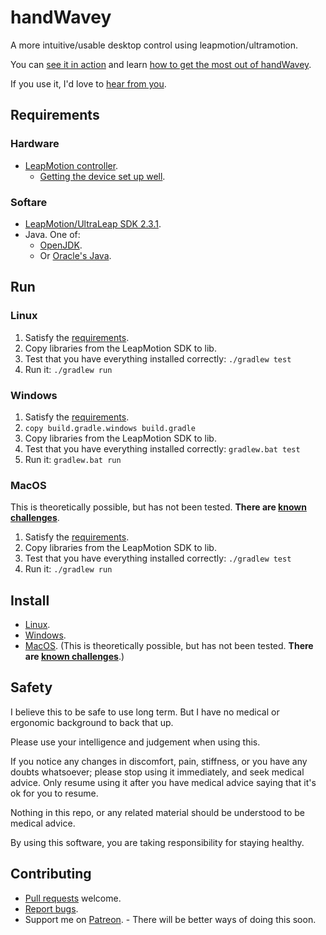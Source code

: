 # handWavey

A more intuitive/usable desktop control using leapmotion/ultramotion.

You can [see it in action](https://youtu.be/kCbar8w3Pws) and learn [how to get the most out of handWavey](https://github.com/ksandom/handWavey/blob/main/docs/user/gettingStarted.md).

If you use it, I'd love to [hear from you](https://github.com/ksandom/handWavey/issues/4).

## Requirements

### Hardware

* [LeapMotion controller](https://www.ultraleap.com/product/leap-motion-controller/#pricingandlicensing).
   * [Getting the device set up well](https://support.leapmotion.com/hc/en-us/articles/360004322638-Taking-care-of-your-Leap-Motion-Controller).

### Softare

* [LeapMotion/UltraLeap SDK 2.3.1](https://github.com/ksandom/installUltraleap).
* Java. One of:
    * [OpenJDK](https://openjdk.java.net/install/).
    * Or [Oracle's Java](https://www.oracle.com/java/technologies/downloads/).

## Run

### Linux

1. Satisfy the [requirements](#Requirements).
1. Copy libraries from the LeapMotion SDK to lib.
1. Test that you have everything installed correctly:
   `./gradlew test`
1. Run it:
   `./gradlew run`

### Windows

1. Satisfy the [requirements](#Requirements).
1. `copy build.gradle.windows build.gradle`
1. Copy libraries from the LeapMotion SDK to lib.
1. Test that you have everything installed correctly:
   `gradlew.bat test`
1. Run it:
   `gradlew.bat run`

### MacOS

This is theoretically possible, but has not been tested. **There are [known challenges](https://github.com/ksandom/handWavey/issues/1#issuecomment-1092271612)**.

1. Satisfy the [requirements](#Requirements).
1. Copy libraries from the LeapMotion SDK to lib.
1. Test that you have everything installed correctly:
   `./gradlew test`
1. Run it:
   `./gradlew run`

## Install

* [Linux](https://github.com/ksandom/handWavey/blob/main/docs/user/install/installOnLinux.md).
* [Windows](https://github.com/ksandom/handWavey/blob/main/docs/user/install/installOnWindows.md).
* [MacOS](https://github.com/ksandom/handWavey/blob/main/docs/user/install/installOnMacOS.md). (This is theoretically possible, but has not been tested. **There are [known challenges](https://github.com/ksandom/handWavey/issues/1#issuecomment-1092271612)**.)

## Safety

I believe this to be safe to use long term. But I have no medical or ergonomic background to back that up.

Please use your intelligence and judgement when using this.

If you notice any changes in discomfort, pain, stiffness, or you have any doubts whatsoever; please stop using it immediately, and seek medical advice. Only resume using it after you have medical advice saying that it's ok for you to resume.

Nothing in this repo, or any related material should be understood to be medical advice.

By using this software, you are taking responsibility for staying healthy.

## Contributing

* [Pull requests](https://github.com/ksandom/handWavey/pulls) welcome.
* [Report bugs](https://github.com/ksandom/handWavey/blob/main/docs/user/howTo/reportABug.md).
* Support me on [Patreon](https://www.patreon.com/randomksandom). - There will be better ways of doing this soon.
